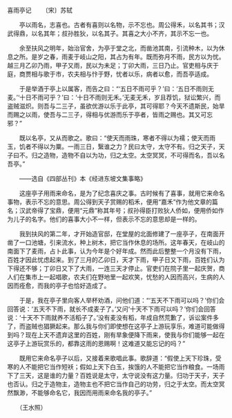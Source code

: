 喜雨亭记
　　〔宋〕苏轼

　　亭以雨名，志喜也。古者有喜则以名物，示不忘也。周公得禾，以名其书；汉武得鼎，以名其年；叔孙胜狄，以名其子。其喜之大小不齐，其示不忘一也。

　　余至扶风之明年，始治官舍，为亭于堂之北，而凿池其南，引流种木，以为休息之所。是岁之春，雨麦于岐山之阳，其占为有年。既而弥月不雨，民方以为忧。越三月乙卯乃雨，甲子又雨，民以为未足；丁卯大雨，三日乃止。官吏相与庆于庭，商贾相与歌于市，农夫相与忭于野，忧者以乐，病者以愈，而吾亭适成。

　　于是举酒于亭上以属客，而告之曰：“‘五日不雨可乎？’曰：‘五日不雨则无麦。’‘十日不雨可乎？’曰：‘十日不雨则无禾。’无麦无禾，岁且荐饥，狱讼繁兴，而盗贼滋炽。则吾与二三子，虽欲优游以乐于此亭，其可得耶？今天不遗斯民，始旱而赐之以雨，使吾与二三子，得相与优游而乐于亭者，皆雨之赐也。其又可忘邪？”

　　既以名亭，又从而歌之。歌曰：“使天而雨珠，寒者不得以为襦；使天而雨玉，饥者不得以为粟。一雨三日，繄谁之力？民曰太守，太守不有。归之天子，天子曰不。归之造物，造物不自以为功，归之太空。太空冥冥，不可得而名，吾以名吾亭。”

　　——选自《四部丛刊》本《经进东坡文集事略》　　

　　这座亭子用雨来命名，是为了纪念喜庆之事。古时候有了喜事，就用它来命名事物，表示不忘的意思。周公得到天子赏赐的稻禾，便用“嘉禾”作为他文章的篇名；汉武帝得了宝鼎，便用“元鼎”称其年号；叔孙得臣打败狄人侨如，便用侨如作为儿子的名字。他们的喜事大小不一样，但表示不忘的意思却是一样的。

　　我到扶风的第二年，才开始造官邸，在堂屋的北面修建了一座亭子，在南面开凿了一口池塘，引来流水，种上树木，把它当作休息的场所。这年春天，在岐山的南面下了麦雨，占卜此事，认为今年是个好年成。然而此后整整一个月没有下雨，百姓才因此忧虑起来。到了三月的乙卯日，天才下雨，甲子日又下雨，百姓们认为下得还不够；丁卯日又下了大雨，一连三天才停止。官吏们在院子里一起庆贺，商人们在集市上一起唱歌，农夫们在野地里一起欢笑，忧愁的人因而高兴，生病的人因而痊愈，而我的亭子也恰好造成了。

　　于是，我在亭子里向客人举杯劝酒，问他们道：“‘五天不下雨可以吗？’你们会回答说：‘五天不下雨，就长不成麦子了。’又问‘十天不下雨可以吗？’你们会回答说：‘十天不下雨就养不活稻子了。’没有麦没有稻，年成自然荒歉了，诉讼案件多了，而盗贼也猖獗起来。那么我与你们即使想在这亭子上游玩享乐，难道可能做得到吗？现在上天不遗弃这里的百姓，刚有旱象便降下雨来，使我与你们能够一起在这亭子上游玩赏乐的，都靠这雨的恩赐啊！这难道又能忘记的吗？”

　　既用它来命名亭子以后，又接着来歌唱此事。歌辞道：“假使上天下珍珠，受寒的人不能把它当作短袄；假如上天下白玉，挨饿的人不能把它当作粮食。一场雨下了三天，这是谁的力量？百姓说是太守，太守说没有这力量。归功于天子，天子也否认。归之于造物主，造物主也不把它当作自己的功劳，归之于太空。而太空冥然飘渺，不能够命名它，我因而用雨来命名我的亭子。”

　　（王水照） 


